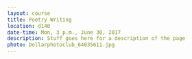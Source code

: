 ```yaml
---
layout: course
title: Poetry Writing
location: d140
date-time: Mon, 3 p.m., June 30, 2017
description: Stuff goes here for a description of the page
photo: Dollarphotoclub_64035611.jpg
---
```


